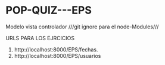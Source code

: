 # POP-QUIZ---EPS
Modelo vista controlador 
///git ignore para el node-Modules///


URLS PARA LOS EJRCICIOS

1.   http://localhost:8000/EPS/fechas.
2.   http://localhost:8000/EPS/usuarios


